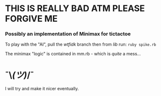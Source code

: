 # THIS IS REALLY BAD ATM PLEASE FORGIVE ME
### Possibly an implementation of Minimax for tictactoe
To play with the "AI", pull the _wtfidk_ branch then from _lib_ run:
`ruby spike.rb`

The minimax "logic" is contained in mm.rb - which is _quite_ a mess...
# ¯\\_(ツ)_/¯

I will try and make it nicer eventually.
